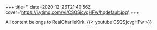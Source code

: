 +++
title=''
date=2020-12-26T21:40:56Z
cover='https://i.ytimg.com/vi/CSQSjcvgHFw/hqdefault.jpg'
+++

All content belongs to RealCharlieKirk.
{{< youtube CSQSjcvgHFw >}}
